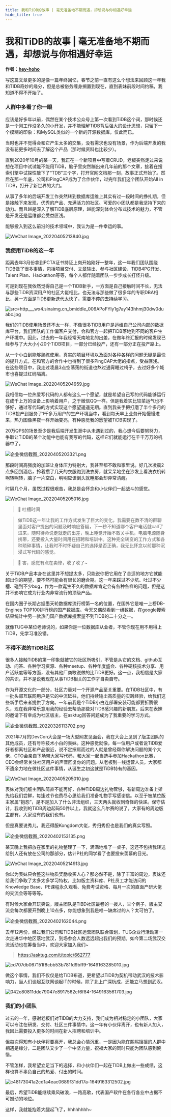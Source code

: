 ```yaml
---
title: 我和TiDB的故事 | 毫无准备地不期而遇，却想说与你相遇好幸运
hide_title: true
---
```


# 我和TiDB的故事 | 毫无准备地不期而遇，却想说与你相遇好幸运

**作者：[hey-hoho](https://tidb.net/u/hey-hoho/answer)** 



写这篇文章更多的是像一篇年终回忆，春节之前一直有这么个想法来回顾这一年我和TIDB奇妙的缘分，但是总被俗务缠身搁置到现在，直到表妹前段时间约稿，我知道不得不开始了。

### 人群中多看了你一眼

应该是好多年以前，偶然在某个技术公众号上第一次看到TiDB这个词，那时候还是一个刚工作没多久的小开发，并不能理解TiDB背后强大的设计思想，只留下一个模糊的印象：和MySQL类似的一个新的开源数据库，仅此而已。

当时也并不觉得会和它产生太多的交集，没有需求也没有场景，作为后端开发的我没有花更多时间去了解这个产品（那时候资料也比较少）。

直到2020年10月的某一天，我正在一个新项目中写着CRUD，老板突然走过来说想在项目中试试能不能用TiDB，脑子里突然蹦出来几年前的那个文章，接着在搜索引擎中试探性敲下了“TDB”三个字，打开官网文档那一刻，故事正式开始了。然后在那一年底，公司和PingCAP成为了合作伙伴，过完年我们这个团队开始All in TiDB，打开了新世界的大门。

从事了多年的后端开发工作突然转到数据库运维上其实有过一段时间的挣扎期，但是接触下来发现，优秀的产品、充满活力的社区、可爱的小团队都是我坚持下来的动力。而且越是深入了解TiDB底层原理，越能深刻体会分布式技术的魅力，不管是开发还是运维都会受益匪浅。

能够投入到这么前沿的技术领域中，我认为是一件幸运的事。

![WeChat Image_20220405213840.jpg](https://tidb-blog.oss-cn-beijing.aliyuncs.com/media/WeChat%20Image_20220405213840-1649166143171.jpg)



### 我使用TiDB的这一年

距离去年3月份拿到PCTA证书持证上岗开始刚好一整年，这一年我们团队围绕TiDB做了很多事情，包括项目交付、文章输出、参与社区建设、TiDB4PG开发、Talent Plan、Hackathon等等，每个人都伴随着团队一步步成长打怪升级。

可是到现在我依然觉得自己是一个TiDB新手，一方面是自己接触时间不长，无法与那些TiDB资深用户的社区大佬相比，也无法与那些做了很多年的专职DBA相比，另一方面是TiDB更新迭代太快了，需要不停的去持续学习。

![src=http___wx4.sinaimg.cn_bmiddle_006APoFYly1g7ay143hhmj30dw0duabc.jpg](https://tidb-blog.oss-cn-beijing.aliyuncs.com/media/src=http___wx4.sinaimg.cn_bmiddle_006APoFYly1g7ay143hhmj30dw0duabc-1649166230484.jpg)

我们的TiDB使用场景还不太一样，不像很多TiDB用户是运维自己公司内部的数据库平台，我们团队的工作偏客户交付，会和官方一起把TiDB落地到不同的客户生产环境中。因此，过去的一年我经常天南地北的出差，在做年终汇报的时候发现已经参与了大大小小20个TiDB项目，一部分已经投产，还有一部分正在投产路上。

从一个小白到能够熟练使用，真实的项目环境以及面对各种各样的问题无疑是最快的提升方式，在和官方的合作中也得到了很多PingCAP大佬的指点，受益匪浅。在这些项目中，我走过凌晨3点空荡荡的街道也熬过通宵睡过椅子，去过好多个城市也喜提过红码隔离。

 ![WeChat Image_20220405204959.jpg](https://tidb-blog.oss-cn-beijing.aliyuncs.com/media/WeChat%20Image_20220405204959-1649166311256.jpg)

我相信每一位热爱写代码的人都有这么一个愿望，就是希望自己写的代码能够运行在成千上万的设备上影响着用户，之于微信QQ一样。但是我着实比较菜运气也不够好，通过写代码的方式实现这个愿望遥遥无期。直到我亲手把打磨了半个多月的TiDB投产到服务了1千多万用户的生产环境当中，看到每天早上业务开始慢慢进来，热力图像黑夜一样开始变亮，有种感觉我的愿望被TiDB实现了。

20万QPS的场景至少是我后端开发生涯中从未遇到过的，我心想今后要努努力，争取让TiDB的某个功能中也能有我写的代码，这样它们就能运行在千千万万的机器中了。

![企业微信截图_20220405203321.png](https://tidb-blog.oss-cn-beijing.aliyuncs.com/media/企业微信截图_20220405203321-1649166353129.png)

那段时间高强度的加班让身体压力特别大，我甚至都不敢和家里说。好几次凌晨2点多回到酒店，拎着攒了几天的衣服跑到洗衣房，就呆呆地坐在沙发上看洗衣机转啊转啊转，脑子一片空白，明明应该倒头就睡那会却异常清醒。

时隔几个月，虽然过程很艰苦，我总是会怀念和小伙伴们一起战斗的感觉。

![WeChat Image_20220405205016.jpg](https://tidb-blog.oss-cn-beijing.aliyuncs.com/media/WeChat%20Image_20220405205016-1649166431653.jpg)

> 🌚 吐槽时间

> 做TiDB这一年让我的工作方式发生了巨大的变化，我需要在数不清的群聊里面对客户提出的问题及时响应答疑，下一秒不知道哪个客户电话就call了进来，随时待命说走就走的出差，晚上睡觉开始不敢关手机，电脑电源随身携带，还要投入大量时间用在招聘和培训中。这种完全转变的工作方式和各种琐碎事情，让我时不时怀疑自己的选择是否正确，我无比怀念以前那种沉浸式写代码的感觉。

> 🤣 害，感觉有点在卖惨，收了收了~

关于TiDB产品本身在这里并不想提太多，只能说你把它用在了合适的地方它就能超出你的期望，要不然可能会有很长的磨合期。这一年来踩过不少坑、吐过不少槽、碰到不少bug，作为一款诞生不久的数据库肯定会有各种各样的问题，但是这并不影响它成为行业内非常流行的顶级产品。

在国内圈子长期占据墨天轮数据库流行榜第一名的位置，在国外它是唯一上榜DB-Engines TOP100排行榜的国产数据库。今天又偶然看到一组数据，在google搜索结果统计中另一款热门国产数据库搜索量不到TiDB的二十分之一。

就像TUG中某位老师说的，如果你是一位数据库从业者，不管你现在用不用得上TiDB，先学习准没错。



### 不得不说的TiDB社区

很多人接触TiDB的第一印象就被它的社区所吸引，不管是从它的文档、github互动、问答、各种学习资源、各种meetup、各种年度盛会、各种硬核技术分享、用户活跃度等等方面，没有其他厂商敢说做的比TiDB更好。这一点，我相信是大家的共识，并不是说我现在从事TiDB相关的工作才自卖自夸。

作为开源文化的一部分，社区力量对一个开源产品至关重要。在TiDB社区中，有一批头部互联网用户是它的中流砥柱，他们持续输出高质量的实践经验，给我们这些新手后来者提供了方向。一年前我是个TiDB小白连部署安装可能都要折腾很久，现在我非常乐意用我的经验去帮助那些对TiDB感兴趣的新朋友。后来在表妹的邀请下有幸成为社区版主，在asktug回答问题成为了我重要的学习方式。

![企业微信截图_20220326113702.png](https://tidb-blog.oss-cn-beijing.aliyuncs.com/media/企业微信截图_20220326113702-1649163131213.png)

2021年7月的DevCon大会是一场大型网友见面会，我在大会上见到了版主团队的其他成员，还有号称技术小白的表妹。这种感觉就像，每一位用户或者说TiDB爱好者都离社区和产品很近，说不定擦肩而过的人就是曾经帮你解决问题的某个大佬，CTO会亲自下场带大家写代码，和大家一起当选手参加Hackathon比赛，CEO会经常关注社区用户的声音回复你的问题。从老板到一线运营人员，大家都不遗余力地在做社区这件事情，从诞生之初这就是TiDB特有的基因。

![WeChat Image_20220405205010.jpg](https://tidb-blog.oss-cn-beijing.aliyuncs.com/media/WeChat%20Image_20220405205010-1649166499116.jpg)

表妹对我们版主团队简直不能再好，各种TIDB周边礼物管够，有新周边准备上架先给我们尝鲜，每逢过节也费尽心思给我们准备礼物手写感谢信。以至于被某位版主家属“抱怨”，是不是加入了什么非法组织，三天两头就收到奇怪的快递。保守估计，我收到的TiDB周边起码50件以上，我就这么凡尔赛的说了，大家有的周边版主都有，大家没有的我们也有。

但是真要说秀儿，我还得服Kongdom大佬，秀归秀但也是我们的真实写照。

![企业微信截图_20220402153135.png](https://tidb-blog.oss-cn-beijing.aliyuncs.com/media/企业微信截图_20220402153135-1649166539076.png)

某天晚上我把放在家里的礼物整理了一下，满满地堆了一桌子，这还不包括我转送给别人还有放在公司的那部分，估计P社的同学看了也要投来羡慕的目光。

![WeChat Image_20220405214913.jpg](https://tidb-blog.oss-cn-beijing.aliyuncs.com/media/WeChat%20Image_20220405214913-1649166593133.jpg)

你以为表妹只会整这些物质奖励收买人心？那必然不是，除了丰富的周边，表妹还给我们争取了太多太多学习特权，比如版主资料库、P社员工才能访问的Knowledge Base、PE课程永久观看、免费考试资格、每月一次的直面产研大佬的交流会等等等等。

有时候大家会开玩笑说，版主团队是TiBD社区最卷的一拨人，举个例子，版主交流会每次都要开到晚上10点多，你能想象到我是唯一缺席过的人？太可怕了。

![企业微信截图_20220402162044.png](https://tidb-blog.oss-cn-beijing.aliyuncs.com/media/企业微信截图_20220402162044-1649166629032.png)

去年12月份，经过我们公司和TiDB社区运营团队联合策划，TUG企业行活动第一次走进华中地区落地武汉，到场参会人数远远超出我们的预期。如今第二场武汉交流活动也在筹备当中，欢迎大家加入我们~

> https://asktug.com/t/topic/662777

![cd707db067151f8cbb53b781fd9bff9-1649163285010.jpg](https://tidb-blog.oss-cn-beijing.aliyuncs.com/media/cd707db067151f8cbb53b781fd9bff9-1649163285010-1649166675975.jpg)

做这个事情，我们不仅仅是给TiDB布道，更希望以TiDB为契机带动武汉的技术影响力，当人们谈起互联网谈起IT的时候，除了北上广深杭成，还能立马想到武汉。

![042e80811dde79047e8917562cf6f84-1649163561703.jpg](https://tidb-blog.oss-cn-beijing.aliyuncs.com/media/042e80811dde79047e8917562cf6f84-1649163561703-1649166811419.jpg)



### 我们的小团队

过去的一年，感谢老板们对TIDB的大力支持，我们成为相对稳定的小团队，大家可以专注在研发、交付、社区三件事情中。这一年有小伙伴离开，也有新人加入，我因此需要投入更多的时间在新人招聘和培训中。

但每次得知有小伙伴将要离开，我总会心情沉重，一是因为能在熙熙攘攘的人群中相遇是缘分，二是团队又少了一个中坚力量，祝福大家的同时只能为团队感到惋惜。

不管怎样，我希望立足当下的选择，和小伙伴们一起在TIDB上做出一些成绩，这样也算不辜负自己的热爱、付出的时间。

![c48173041a2cd1a4eac0689f31dd17a-1649163312502.jpg](https://tidb-blog.oss-cn-beijing.aliyuncs.com/media/c48173041a2cd1a4eac0689f31dd17a-1649163312502-1649166787517.jpg)

最后，希望TiDB能继续乘风破浪，一路高歌，代表国产软件在各行各业中占据不可撼动的地位。

这样，我就能抱着大腿起飞了，hhhhhhhh~
